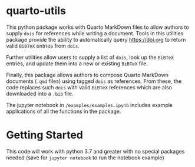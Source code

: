# quarto-utils

This python package works with Quarto MarkDown files to allow authors to supply `dois` for references while writing a document. Tools in this utilities package provide the ability to automatically query https://doi.org to return valid `BiBTeX` entries from `dois`. 

Further utilities allow users to supply a list of `dois`, look up the `BiBTeX` entries, and update them into a new or existing `BiBTeX` file.

Finally, this package allows authors to compose Quarto MarkDown documents (`.qmd` files) using tagged `dois` as references. From these, the code replaces such `dois` with valid `BiBTeX` references which are also downloaded into a `.bib` file.

The jupyter notebook in `/examples/examples.ipynb` includes example applications of all the functions in the package.

# Getting Started
This code will work with python 3.7 and greater with no special packages needed (save for `jupyter notebook` to run the notebook example)


